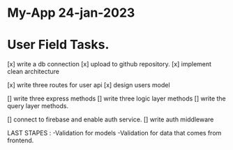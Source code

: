 # My-App 24-jan-2023

# User Field Tasks.

[x] write a db connection
[x] upload to github repository.
[x] implement clean architecture

[x] write three routes for user api
[x] design users model

[] write three express methods
[] write three logic layer methods
[] write the query layer methods.

[] connect to firebase and enable auth service.
[] write auth middleware

LAST STAPES :
-Validation for models
-Validation for data that comes from frontend.
